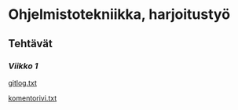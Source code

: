 # Ohjelmistotekniikka, harjoitustyö

## Tehtävät

### *Viikko 1*

[gitlog.txt](https://github.com/samushka13/ot-harjoitustyo/blob/master/laskarit/viikko1/gitlog.txt)

[komentorivi.txt](https://github.com/samushka13/ot-harjoitustyo/blob/master/laskarit/viikko1/komentorivi.txt)
